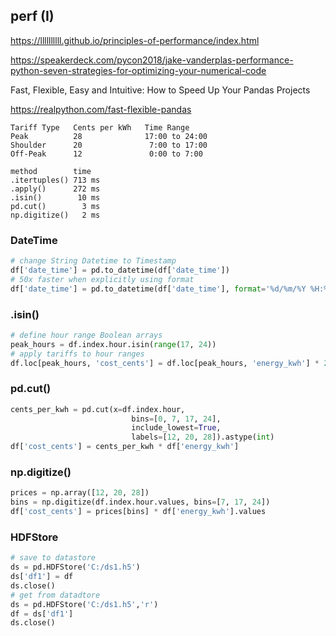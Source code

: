 ## perf (I)

https://llllllllll.github.io/principles-of-performance/index.html

https://speakerdeck.com/pycon2018/jake-vanderplas-performance-python-seven-strategies-for-optimizing-your-numerical-code

Fast, Flexible, Easy and Intuitive: How to Speed Up Your Pandas Projects

https://realpython.com/fast-flexible-pandas

```
Tariff Type   Cents per kWh   Time Range
Peak          28              17:00 to 24:00
Shoulder      20               7:00 to 17:00
Off-Peak      12               0:00 to 7:00
```

```
method        time
.itertuples() 713 ms
.apply()      272 ms
.isin()        10 ms
pd.cut()        3 ms
np.digitize()   2 ms
```

### DateTime
```python
# change String Datetime to Timestamp
df['date_time'] = pd.to_datetime(df['date_time'])
# 50x faster when explicitly using format
df['date_time'] = pd.to_datetime(df['date_time'], format='%d/%m/%Y %H:%M:%S')
```

### .isin()
```python
# define hour range Boolean arrays
peak_hours = df.index.hour.isin(range(17, 24))
# apply tariffs to hour ranges
df.loc[peak_hours, 'cost_cents'] = df.loc[peak_hours, 'energy_kwh'] * 28
```

### pd.cut()
```python
cents_per_kwh = pd.cut(x=df.index.hour,
                           bins=[0, 7, 17, 24],
                           include_lowest=True,
                           labels=[12, 20, 28]).astype(int)
df['cost_cents'] = cents_per_kwh * df['energy_kwh']
```

### np.digitize()
```python
prices = np.array([12, 20, 28])
bins = np.digitize(df.index.hour.values, bins=[7, 17, 24])
df['cost_cents'] = prices[bins] * df['energy_kwh'].values
```

### HDFStore
```python
# save to datastore
ds = pd.HDFStore('C:/ds1.h5')
ds['df1'] = df
ds.close()
# get from datadtore
ds = pd.HDFStore('C:/ds1.h5','r')
df = ds['df1']
ds.close()
```

